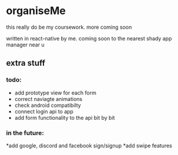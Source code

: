 # organiseMe

this really do be my coursework. more coming soon

written in react-native by me. coming soon to the nearest shady app manager near u
## extra stuff
### todo:

- add prototype view for each form
- correct naviagte animations
- check android compatibilty
- connect login api to app
- add form functionality to the api bit by bit

### in the future:

*add google, discord and facebook sign/signup *add swipe features
